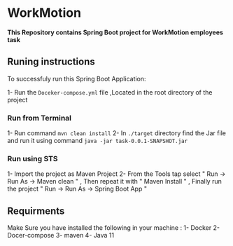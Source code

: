 # WorkMotion

**This Repository contains Spring Boot project for WorkMotion employees task** 

## Runing instructions 

To successfuly run this Spring Boot Application:

1- Run the `Doceker-compose.yml` file ,Located in the root directory of the project 

### Run from Terminal 

1- Run command `mvn clean install` 
2- In `./target` directory find the Jar file and run it using command `java -jar task-0.0.1-SNAPSHOT.jar`

### Run using STS

1- Import the project as Maven Project
2- From the Tools tap select " Run -> Run As -> Maven clean " , Then repeat it with " Maven Install " , Finally run the project " Run -> Run As -> Spring Boot App "

## Requirments

Make Sure you have installed the following in your machine :
1- Docker
2- Docer-compose 
3- maven 
4- Java 11
